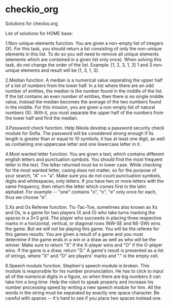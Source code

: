 checkio_org
===========

Solutions for checkio.org


List of solutions for HOME base:

1.Non-unique-elements function.
You are given a non-empty list of integers (X). For this task, you should return a list consisting of only the non-unique elements in this list.
To do so you will need to remove all unique elements (elements which are contained in a given list only once). When solving this task, do not change the order of the list. Example: [1, 2, 3, 1, 3] 1 and 3 non-unique elements and result will be [1, 3, 1, 3].

2.Median function.
A median is a numerical value separating the upper half of a list of numbers from the lower half. In a list where there are an odd number of entities, the median is the number found in the middle of the list. If the list contains an even number of entities, then there is no single middle value, instead the median becomes the average of the two numbers found in the middle. For this mission, you are given a non-empty list of natural numbers (X). With it, you must separate the upper half of the numbers from the lower half and find the median.

3.Password check function.
Help Nikola develop a password security check module for Sofia. The password will be considered strong enough if its length is greater than or equal to 10 symbols, it has at least one digit, as well as containing one uppercase letter and one lowercase letter in it.

4.Most wanted letter function.
You are given a text, which contains different english letters and punctuation symbols. You should find the most frequent letter in the text. The letter returned must be in lower case.
While checking for the most wanted letter, casing does not matter, so for the purpose of your search, "A" == "a". Make sure you do not count punctuation symbols, digits and whitespaces, only letters.
If you have two or more letters with the same frequency, then return the letter which comes first in the latin alphabet. For example -- "one" contains "o", "n", "e" only once for each, thus we choose "e".

5.Xs and Os Referee function.
Tic-Tac-Toe, sometimes also known as Xs and Os, is a game for two players (X and O) who take turns marking the spaces in a 3×3 grid. The player who succeeds in placing three respective marks in a horizontal, vertical, or diagonal rows (NW-SE and NE-SW) wins the game.
But we will not be playing this game. You will be the referee for this games results. You are given a result of a game and you must determine if the game ends in a win or a draw as well as who will be the winner. Make sure to return "X" if the X-player wins and "O" if the O-player wins. If the game is a draw, return "D."
A game's result is presented as a list of strings, where "X" and "O" are players' marks and "." is the empty cell.


6.Speech module function.
Stephen's speech module is broken. This module is responsible for his number pronunciation. He has to click to input all of the numerical digits in a figure, so when there are big numbers it can take him a long time. Help the robot to speak properly and increase his number processing speed by writing a new speech module for him. All the words in the string must be separated by exactly one space character. Be careful with spaces -- it's hard to see if you place two spaces instead one.
